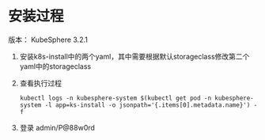 # 安装过程
版本： KubeSphere 3.2.1

1. 安装k8s-install中的两个yaml，其中需要根据默认storageclass修改第二个yaml中的storageclass

2. 查看执行过程

   ```shell
   kubectl logs -n kubesphere-system $(kubectl get pod -n kubesphere-system -l app=ks-install -o jsonpath='{.items[0].metadata.name}') -f
   
   ```

3. 登录
admin/P@88w0rd
